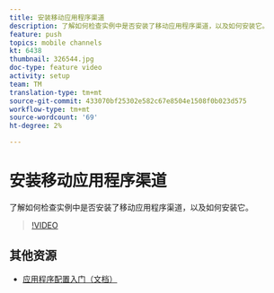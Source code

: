 ```yaml
---
title: 安装移动应用程序渠道
description: 了解如何检查实例中是否安装了移动应用程序渠道，以及如何安装它。
feature: push
topics: mobile channels
kt: 6438
thumbnail: 326544.jpg
doc-type: feature video
activity: setup
team: TM
translation-type: tm+mt
source-git-commit: 433070bf25302e582c67e8504e1508f0b023d575
workflow-type: tm+mt
source-wordcount: '69'
ht-degree: 2%

---
```



# 安装移动应用程序渠道

了解如何检查实例中是否安装了移动应用程序渠道，以及如何安装它。

>[!VIDEO](https://video.tv.adobe.com/v/326544?quality=12)

## 其他资源

* [应用程序配置入门（文档）](https://experienceleague.adobe.com/docs/campaign-classic/using/sending-messages/sending-push-notifications/configure-the-mobile-app/get-started-app-config.html?lang=en#installing-package-ios)
